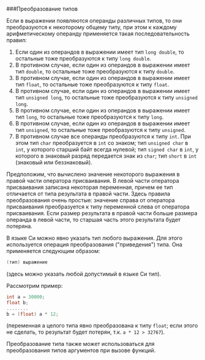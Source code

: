 ###Преобразование типов

Если в выражении появляются операнды различных типов, то они преобразуются к некоторому общему типу, при этом к каждому арифметическому операнду применяется такая последовательность правил:

1.  Если один из операндов в выражении имеет тип `long double`, то остальные тоже преобразуются к типу `long double`.
2.  В противном случае, если один из операндов в выражении имеет тип `double`, то остальные тоже преобразуются к типу `double`.
3.  В противном случае, если один из операндов в выражении имеет тип `float`, то остальные тоже преобразуются к типу `float`.
4.  В противном случае, если один из операндов в выражении имеет тип `unsigned long`, то остальные тоже преобразуются к типу `unsigned long`.
5.  В противном случае, если один из операндов в выражении имеет тип `long`, то остальные тоже преобразуются к типу `long`.
6.  В противном случае, если один из операндов в выражении имеет тип `unsigned`, то остальные тоже преобразуются к типу `unsigned`.
7.  В противном случае все операнды преобразуются к типу `int`. При этом тип `char` преобразуется в `int` со знаком; тип `unsigned char` в `int`, у которого старший байт всегда нулевой; тип `signed char` в `int`, у которого в знаковый разряд передается знак из `сhar`; тип `short` в `int` (знаковый или беззнаковый).

Предположим, что вычислено значение некоторого выражения в правой части оператора присваивания. В левой части оператора присваивания записана некоторая переменная, причем ее тип отличается от типа результата в правой части. Здесь правила преобразования очень простые: значение справа от оператора присваивания преобразуется к типу переменной слева от оператора присваивания. Если размер результата в правой части больше размера операнда в левой части, то старшая часть этого результата будет потеряна.

В языке Си можно явно указать тип любого выражения. Для этого используется операция преобразования ("приведения") типа. Она применяется следующим образом:

```c
(тип) выражение
```

(здесь можно указать любой допустимый в языке Си тип).

Рассмотрим пример:

```c
int a = 30000;
float b;
........
b = (float) a * 12;
```

(переменная a целого типа явно преобразована к типу `float`; если этого не сделать, то результат будет потерян, т.к. `a * 12 > 32767`).

Преобразование типа также может использоваться для преобразования типов аргументов при вызове функций.